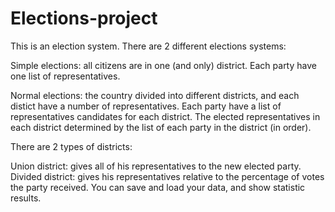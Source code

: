 # Elections-project

This is an election system.
There are 2 different elections systems:

Simple elections: all citizens are in one (and only) district.
Each party have one list of representatives.

Normal elections: the country divided into different districts, and each distict have a number of representatives.
Each party have a list of representatives candidates for each district.
The elected representatives in each district determined by the list of each party in the district (in order).

There are 2 types of districts:

Union district: gives all of his representatives to the new elected party.
Divided district: gives his representatives relative to the percentage of votes the party received.
You can save and load your data, and show statistic results.
